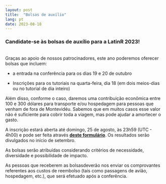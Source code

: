 ```yaml
---
layout: post
title:  "Bolsas de auxílio"
lang: pt
date: 2023-08-18
---
```


### Candidate-se às bolsas de auxílio para a LatinR 2023!

<br>
Graças ao apoio de nossos patrocinadores, este ano poderemos oferecer bolsas que incluem:

- a entrada na conferência para os dias 19 e 20 de outubro

- Inscrições para os tutoriais na quarta-feira, dia 18 (em dois meios-dias ou no tutorial de dia inteiro)

Além disso, conforme o caso, daremos uma contribuição econômica entre 100 e 300 dólares para transporte e/ou hospedagem para pessoas que venham de fora de Montevidéu. Sabemos que em muitos casos esse valor não é suficiente para cobrir toda a viagem, mas pode ajudar a amortecer o gasto.

A inscrição estará aberta até domingo, 25 de agosto, às 23h59 (UTC - 4h00) e pode ser feita através **[deste formulário](https://forms.gle/eCvW3wG3fK1z7g1KA)**. Os resultados serão divulgados no início de setembro.

As bolsas serão atribuídas considerando critérios de necessidade, diversidade e possibilidade de impacto.

As pessoas que receberem as bolsasdeverão nos enviar os comprovantes referentes aos custos de reembolso (tais como passagens de avião, hospedagem, etc.), que será efetuado após a conferência.
